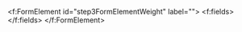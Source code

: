 <!-- Row 2 -->
<f:FormElement id="step3FormElementWeight" label="">
  <f:fields>
    <HBox id="step3HBoxWeight" width="100%" justifyContent="Start" class="bigWeightContainer">
      <Text
        id="step3TextWeight"
        text="{= ${local>/grossWeight} + '\n' + ${local>/teraWeight} }"
        textAlign="Center"
        wrapping="true"
        class="bigWeightNumber"/>
    </HBox>
  </f:fields>
</f:FormElement>
